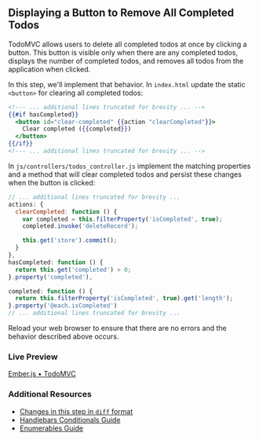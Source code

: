 ## Displaying a Button to Remove All Completed Todos

TodoMVC allows users to delete all completed todos at once by clicking a button. This button is visible only when there are any completed todos, displays the number of completed todos, and removes all todos from the application when clicked.

In this step, we'll implement that behavior. In `index.html` update the static `<button>` for clearing all completed todos:

```handlebars
<!--- ... additional lines truncated for brevity ... -->
{{#if hasCompleted}}
  <button id="clear-completed" {{action "clearCompleted"}}>
    Clear completed ({{completed}})
  </button>
{{/if}}
<!--- ... additional lines truncated for brevity ... -->
```

In `js/controllers/todos_controller.js` implement the matching properties and a method that will clear completed todos and persist these changes when the button is clicked:

```javascript
// ... additional lines truncated for brevity ...
actions: {
  clearCompleted: function () {
    var completed = this.filterProperty('isCompleted', true);
    completed.invoke('deleteRecord');

    this.get('store').commit();
  }
},
hasCompleted: function () {
  return this.get('completed') > 0;
}.property('completed'),

completed: function () {
  return this.filterProperty('isCompleted', true).get('length');
}.property('@each.isCompleted')
// ... additional lines truncated for brevity ...
```

Reload your web browser to ensure that there are no errors and the behavior described above occurs. 

### Live Preview
<a class="jsbin-embed" href="http://jsbin.com/ULovoJI/1/embed?live">Ember.js • TodoMVC</a><script src="http://static.jsbin.com/js/embed.js"></script>

### Additional Resources

  * [Changes in this step in `diff` format](https://github.com/emberjs/quickstart-code-sample/commit/1da450a8d693f083873a086d0d21e031ee3c129e)
  * [Handlebars Conditionals Guide](/guides/templates/conditionals)
  * [Enumerables Guide](/guides/enumerables)
